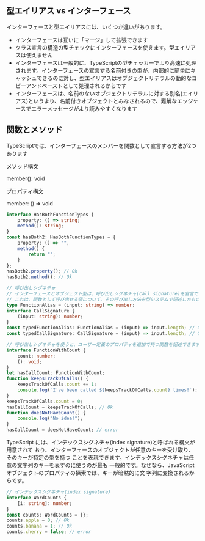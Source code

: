 ## 型エイリアス vs インターフェース

インターフェースと型エイリアスには、いくつか違いがあります。

- インターフェースは互いに「マージ」して拡張できます
- クラス宣言の構造の型チェックにインターフェースを使えます。型エイリアスは使えません
- インターフェースは一般的に、TypeScriptの型チェッカーでより高速に処理されます。インターフェースの宣言する名前付きの型が、内部的に簡単にキャッシュできるのに対し、型エイリアスはオブジェクトリテラルの動的なコピーアンドペーストとして処理されるからです
- インターフェースは、名前のないオブジェクトリテラルに対する別名(エイリアス)というより、名前付きオブジェクトとみなされるので、難解なエッジケースでエラーメッセージがより読みやすくなります

## 関数とメソッド

TypeScriptでは、インターフェースのメンバーを関数として宣言する方法が2つあります

メソッド構文

  member(): void

プロパティ構文

  member: () => void

```typescript
interface HasBothFunctionTypes {
    property: () => string;
    method(): string;
}
const hasBoth2: HasBothFunctionTypes = {
    property: () => "",
    method() {
        return "";
    }
};
hasBoth2.property(); // Ok
hasBoth2.method(); // Ok
```

```typescript
// 呼び出しシグネチャ
// インターフェースとオブジェクト型は、呼び出しシグネチャ(call signature)を宣言できます。
// これは、関数として呼び出せる値について、その呼び出し方法を型システムで記述したものです。
type FunctionAlias = (input: string) => number;
interface CallSignature {
    (input: string): number;
}
const typedFunctionAlias: FunctionAlias = (input) => input.length; // Ok
const typedCallSignature: CallSignature = (input) => input.length; // Ok
```

```typescript
// 呼び出しシグネチャを使うと、ユーザー定義のプロパティを追加で持つ関数を記述できます
interface FunctionWithCount {
    count: number;
    (): void;
}
let hasCallCount: FunctionWithCount;
function keepsTrackOfCalls() {
    keepsTrackOfCalls.count += 1;
    console.log(`I've been called ${keepsTrackOfCalls.count} times!`);
}
keepsTrackOfCalls.count = 0;
hasCallCount = keepsTrackOfCalls; // Ok
function doesNotHaveCount() {
    console.log("No idea!");
}
hasCallCount = doesNotHaveCount; // error
```

TypeScript には、インデックスシグネチャ(index signature)と呼ばれる構文が用意されて おり、インターフェースのオブジェクトが任意のキーを受け取り、そのキーが特定の型を持つ ことを表現できます。インデックスシグネチャは任意の文字列のキーを表すのに使うのが最も 一般的です。なぜなら、JavaScript オブジェクトのプロパティの探索では、キーが暗黙的に文 字列に変換されるからです。

```typescript
// インデックスシグネチャ(index signature)
interface WordCounts {
    [i: string]: number;
}
const counts: WordCounts = {};
counts.apple = 0; // Ok
counts.banana = 1; // Ok
counts.cherry = false; // error
```
